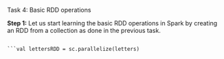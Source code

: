 Task 4: Basic RDD operations

**Step 1:** Let us start learning the basic RDD operations in Spark by creating an RDD from a collection as done in the previous task.

```val letters = List(f, a, g, f, c, a, b, n, d, b)

```val lettersRDD = sc.parallelize(letters)
